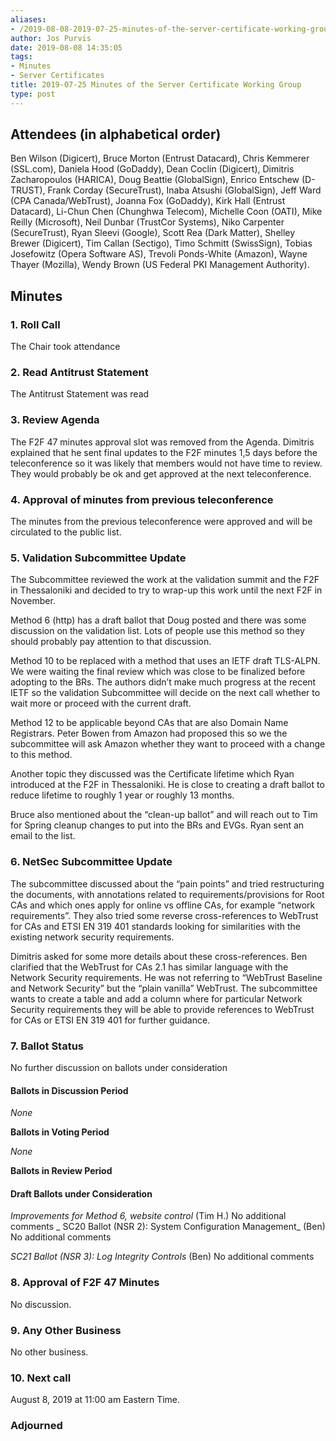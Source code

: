 ```yaml
---
aliases:
- /2019-08-08-2019-07-25-minutes-of-the-server-certificate-working-group/
author: Jos Purvis
date: 2019-08-08 14:35:05
tags:
- Minutes
- Server Certificates
title: 2019-07-25 Minutes of the Server Certificate Working Group
type: post
---
```


## Attendees (in alphabetical order) 

Ben Wilson (Digicert), Bruce Morton (Entrust Datacard), Chris Kemmerer (SSL.com), Daniela Hood (GoDaddy), Dean Coclin (Digicert), Dimitris Zacharopoulos (HARICA), Doug Beattie (GlobalSign), Enrico Entschew (D-TRUST), Frank Corday (SecureTrust), Inaba Atsushi (GlobalSign), Jeff Ward (CPA Canada/WebTrust), Joanna Fox (GoDaddy), Kirk Hall (Entrust Datacard), Li-Chun Chen (Chunghwa Telecom), Michelle Coon (OATI), Mike Reilly (Microsoft), Neil Dunbar (TrustCor Systems), Niko Carpenter (SecureTrust), Ryan Sleevi (Google), Scott Rea (Dark Matter), Shelley Brewer (Digicert), Tim Callan (Sectigo), Timo Schmitt (SwissSign), Tobias Josefowitz (Opera Software AS), Trevoli Ponds-White (Amazon), Wayne Thayer (Mozilla), Wendy Brown (US Federal PKI Management Authority).

## Minutes

### 1. Roll Call

The Chair took attendance

### 2. Read Antitrust Statement

The Antitrust Statement was read

### 3. Review Agenda

The F2F 47 minutes approval slot was removed from the Agenda. Dimitris explained that he sent final updates to the F2F minutes 1,5 days before the teleconference so it was likely that members would not have time to review. They would probably be ok and get approved at the next teleconference.

### 4. Approval of minutes from previous teleconference 

The minutes from the previous teleconference were approved and will be circulated to the public list.

### 5. Validation Subcommittee Update

The Subcommittee reviewed the work at the validation summit and the F2F in Thessaloniki and decided to try to wrap-up this work until the next F2F in November.

Method 6 (http) has a draft ballot that Doug posted and there was some discussion on the validation list. Lots of people use this method so they should probably pay attention to that discussion.

Method 10 to be replaced with a method that uses an IETF draft TLS-ALPN. We were waiting the final review which was close to be finalized before adopting to the BRs. The authors didn’t make much progress at the recent IETF so the validation Subcommittee will decide on the next call whether to wait more or proceed with the current draft.

Method 12 to be applicable beyond CAs that are also Domain Name Registrars. Peter Bowen from Amazon had proposed this so we the subcommittee will ask Amazon whether they want to proceed with a change to this method.

Another topic they discussed was the Certificate lifetime which Ryan introduced at the F2F in Thessaloniki. He is close to creating a draft ballot to reduce lifetime to roughly 1 year or roughly 13 months.

Bruce also mentioned about the “clean-up ballot” and will reach out to Tim for Spring cleanup changes to put into the BRs and EVGs. Ryan sent an email to the list.

### 6. NetSec Subcommittee Update 

The subcommittee discussed about the “pain points” and tried restructuring the documents, with annotations related to requirements/provisions for Root CAs and which ones apply for online vs offline CAs, for example “network requirements”. They also tried some reverse cross-references to WebTrust for CAs and ETSI EN 319 401 standards looking for similarities with the existing network security requirements.

Dimitris asked for some more details about these cross-references. Ben clarified that the WebTrust for CAs 2.1 has similar language with the Network Security requirements. He was not referring to “WebTrust Baseline and Network Security” but the “plain vanilla” WebTrust. The subcommittee wants to create a table and add a column where for particular Network Security requirements they will be able to provide references to WebTrust for CAs or ETSI EN 319 401 for further guidance.

### 7. Ballot Status 

No further discussion on ballots under consideration

#### Ballots in Discussion Period

_None_

**Ballots in Voting Period**

_None_

**Ballots in Review Period**

#### Draft Ballots under Consideration

_Improvements for Method 6, website control_ (Tim H.)
No additional comments
\_
SC20 Ballot (NSR 2): System Configuration Management\_ (Ben)
No additional comments

_SC21 Ballot (NSR 3): Log Integrity Controls_ (Ben)
No additional comments

### 8. Approval of F2F 47 Minutes 

No discussion.

### 9. Any Other Business 

No other business.

### 10. Next call 

August 8, 2019 at 11:00 am Eastern Time.

### Adjourned